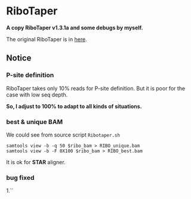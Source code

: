 # RiboTaper
**A copy RiboTaper v1.3.1a and some debugs by myself.**

The original RiboTaper is in [here](https://ohlerlab.mdc-berlin.de/software/RiboTaper_126/).


## Notice

### P-site definition

RiboTaper takes only 10% reads for P-site definition. But it is poor for the case with low seq depth.

**So, I adjust to 100% to adapt to all kinds of situations.**

### best & unique BAM

We could see from source script `Ribotaper.sh`

```
samtools view -b -q 50 $ribo_bam > RIBO_unique.bam 
samtools view -b -F 0X100 $ribo_bam > RIBO_best.bam 
```

It is ok for **STAR** aligner.

### bug fixed

1.``

